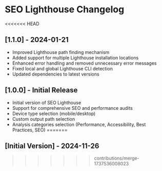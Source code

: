 # SEO Lighthouse Changelog

<<<<<<< HEAD
## [1.1.0] - 2024-01-21

- Improved Lighthouse path finding mechanism
- Added support for multiple Lighthouse installation locations
- Enhanced error handling and removed unnecessary error messages
- Fixed local and global Lighthouse CLI detection
- Updated dependencies to latest versions

## [1.0.0] - Initial Release

- Initial version of SEO Lighthouse
- Support for comprehensive SEO and performance audits
- Device type selection (mobile/desktop)
- Custom output path selection
- Analysis categories selection (Performance, Accessibility, Best Practices, SEO)
=======
## [Initial Version] - 2024-11-26
>>>>>>> contributions/merge-1737536008023
